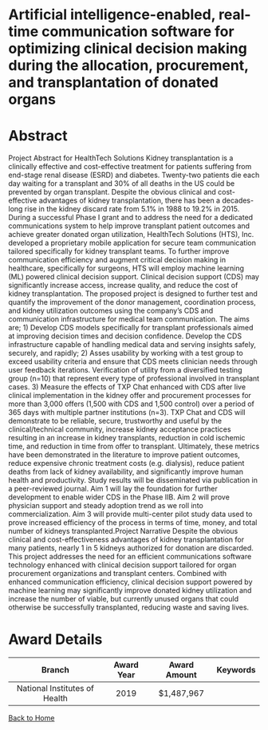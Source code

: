
Artificial intelligence-enabled, real-time communication software for optimizing clinical decision making during the allocation, procurement, and transplantation of donated organs
===================================================================================================================================================================================

# Abstract


Project Abstract for HealthTech Solutions
Kidney transplantation is a clinically effective and cost-effective treatment for patients suffering from end-stage
renal disease (ESRD) and diabetes. Twenty-two patients die each day waiting for a transplant and 30% of all
deaths in the US could be prevented by organ transplant. Despite the obvious clinical and cost-effective
advantages of kidney transplantation, there has been a decades-long rise in the kidney discard rate from 5.1% in
1988 to 19.2% in 2015. During a successful Phase I grant and to address the need for a dedicated communications
system to help improve transplant patient outcomes and achieve greater donated organ utilization, HealthTech
Solutions (HTS), Inc. developed a proprietary mobile application for secure team communication tailored
specifically for kidney transplant teams. To further improve communication efficiency and augment critical
decision making in healthcare, specifically for surgeons, HTS will employ machine learning (ML) powered
clinical decision support. Clinical decision support (CDS) may significantly increase access, increase quality, and
reduce the cost of kidney transplantation. The proposed project is designed to further test and quantify the
improvement of the donor management, coordination process, and kidney utilization outcomes using the
company’s CDS and communication infrastructure for medical team communication. The aims are; 1) Develop
CDS models specifically for transplant professionals aimed at improving decision times and decision confidence.
Develop the CDS infrastructure capable of handling medical data and serving insights safely, securely, and
rapidly; 2) Asses usability by working with a test group to exceed usability criteria and ensure that CDS meets
clinician needs through user feedback iterations. Verification of utility from a diversified testing group (n=10)
that represent every type of professional involved in transplant cases. 3) Measure the effects of TXP Chat
enhanced with CDS after live clinical implementation in the kidney offer and procurement processes for more
than 3,000 offers (1,500 with CDS and 1,500 control) over a period of 365 days with multiple partner institutions
(n=3). TXP Chat and CDS will demonstrate to be reliable, secure, trustworthy and useful by the clinical/technical
community, increase kidney acceptance practices resulting in an increase in kidney transplants, reduction in cold
ischemic time, and reduction in time from offer to transplant. Ultimately, these metrics have been demonstrated
in the literature to improve patient outcomes, reduce expensive chronic treatment costs (e.g. dialysis), reduce
patient deaths from lack of kidney availability, and significantly improve human health and productivity. Study
results will be disseminated via publication in a peer-reviewed journal. Aim 1 will lay the foundation for further
development to enable wider CDS in the Phase IIB. Aim 2 will prove physician support and steady adoption trend
as we roll into commercialization. Aim 3 will provide multi-center pilot study data used to prove increased
efficiency of the process in terms of time, money, and total number of kidneys transplanted.Project Narrative
Despite the obvious clinical and cost-effectiveness advantages of kidney transplantation for many patients,
nearly 1 in 5 kidneys authorized for donation are discarded. This project addresses the need for an efficient
communications software technology enhanced with clinical decision support tailored for organ procurement
organizations and transplant centers. Combined with enhanced communication efficiency, clinical decision
support powered by machine learning may significantly improve donated kidney utilization and increase the
number of viable, but currently unused organs that could otherwise be successfully transplanted, reducing
waste and saving lives.  

# Award Details

|Branch|Award Year|Award Amount|Keywords|
| :---: | :---: | :---: | :---: |
|National Institutes of Health|2019|$1,487,967||
  
  


[Back to Home](https://github.com/chrischow/dod_sbir_awards/JH/#2556)